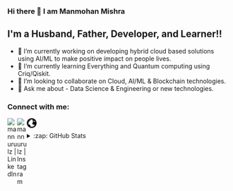 ### Hi there 👋 I am Manmohan Mishra

## I'm a Husband, Father, Developer, and Learner!!
- 🔭 I’m currently working on developing hybrid cloud based solutions using AI/ML to make positive impact on people lives.
- 🌱 I’m currently learning Everything and Quantum computing using Criq/Qiskit.
- 👯 I’m looking to collaborate on Cloud, AI/ML & Blockchain technologies.
- 💬 Ask me about - Data Science & Engineering or new technologies.

### Connect with me:

[<img align="left" alt="mannurulz | LinkedIn" width="22px" src="https://cdn.jsdelivr.net/npm/simple-icons@v3/icons/linkedin.svg" />][linkedin]
[<img align="left" alt="mannurulz | Instagram" width="22px" src="https://cdn.jsdelivr.net/npm/simple-icons@v3/icons/instagram.svg" />][instagram]
[<img align="left" alt="mishramanmohan.com" width="22px" src="https://raw.githubusercontent.com/iconic/open-iconic/master/svg/globe.svg" />][website]
<br />
<!--
**mannurulz/mannurulz** is a ✨ _special_ ✨ repository because its `README.md` (this file) appears on your GitHub profile.

Here are some ideas to get you started:

- 🔭 I’m currently working on ...
- 🌱 I’m currently learning ...
- 👯 I’m looking to collaborate on ...
- 🤔 I’m looking for help with ...
- 💬 Ask me about ...
- 📫 How to reach me: ...
- 😄 Pronouns: ...
- ⚡ Fun fact: ...
-->

<details>
  <summary>:zap: GitHub Stats</summary>

  <img align="left" alt="Manmohan's GitHub Stats" src="https://github-readme-stats.codestackr.vercel.app/api?username=mannurulz&show_icons=trueinclude_all_commits=1&hide=contribs,prs&count_private=true&hide_border=true" />

</details>

[instagram]: https://instagram.com/mannurulz
[linkedin]: https://linkedin.com/in/manmohanmishra
[website]: http://www.mishramanmohan.com/

